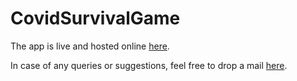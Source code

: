 # CovidSurvivalGame

The app is live and hosted online [here](https://akt114.github.io/CovidSurvivalGame/).

In case of any queries or suggestions, feel free to drop a mail [here](mailto:amittiwary710@gmail.com).
